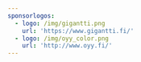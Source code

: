 ```yaml
---
sponsorlogos:
  - logo: /img/gigantti.png
    url: 'https://www.gigantti.fi/'
  - logo: /img/oyy_color.png
    url: 'http://www.oyy.fi/'
---
```


